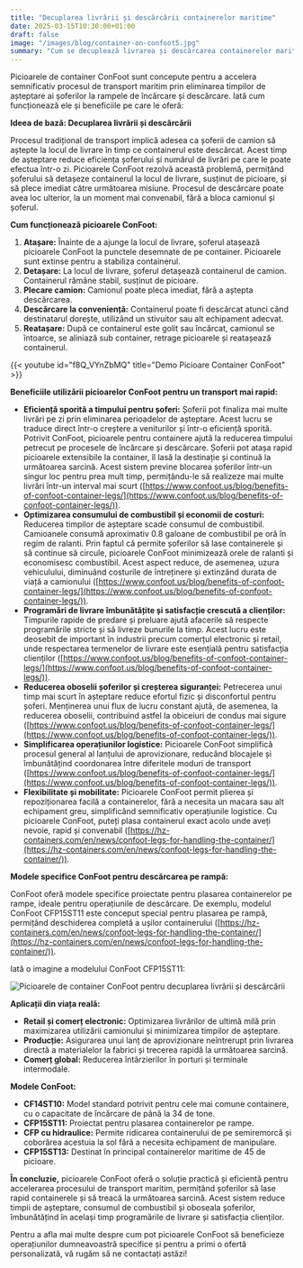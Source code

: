 ```yaml
---
title: "Decuplarea livrării și descărcării containerelor maritime"
date: 2025-03-15T10:30:00+01:00
draft: false
image: "/images/blog/container-on-confoot5.jpg"
summary: "Cum se decuplează livrarea și descărcarea containerelor maritime."
---
```


Picioarele de container ConFoot sunt concepute pentru a accelera semnificativ procesul de transport maritim prin eliminarea timpilor de așteptare ai șoferilor la rampele de încărcare și descărcare. Iată cum funcționează ele și beneficiile pe care le oferă:

**Ideea de bază: Decuplarea livrării și descărcării**

Procesul tradițional de transport implică adesea ca șoferii de camion să aștepte la locul de livrare în timp ce containerul este descărcat. Acest timp de așteptare reduce eficiența șoferului și numărul de livrări pe care le poate efectua într-o zi. Picioarele ConFoot rezolvă această problemă, permițând șoferului să detașeze containerul la locul de livrare, susținut de picioare, și să plece imediat către următoarea misiune. Procesul de descărcare poate avea loc ulterior, la un moment mai convenabil, fără a bloca camionul și șoferul.

**Cum funcționează picioarele ConFoot:**

1.  **Atașare:** Înainte de a ajunge la locul de livrare, șoferul atașează picioarele ConFoot la punctele desemnate de pe container. Picioarele sunt extinse pentru a stabiliza containerul.
2.  **Detașare:** La locul de livrare, șoferul detașează containerul de camion. Containerul rămâne stabil, susținut de picioare.
3.  **Plecare camion:** Camionul poate pleca imediat, fără a aștepta descărcarea.
4.  **Descărcare la conveniență:** Containerul poate fi descărcat atunci când destinatarul dorește, utilizând un stivuitor sau alt echipament adecvat.
5.  **Reatașare:** După ce containerul este golit sau încărcat, camionul se întoarce, se aliniază sub container, retrage picioarele și reatașează containerul.

{{< youtube id="f8Q_VYnZbMQ" title="Demo Picioare Container ConFoot" >}}

**Beneficiile utilizării picioarelor ConFoot pentru un transport mai rapid:**

*   **Eficiență sporită a timpului pentru șoferi:** Șoferii pot finaliza mai multe livrări pe zi prin eliminarea perioadelor de așteptare. Acest lucru se traduce direct într-o creștere a veniturilor și într-o eficiență sporită. Potrivit ConFoot, picioarele pentru containere ajută la reducerea timpului petrecut pe procesele de încărcare și descărcare. Șoferii pot atașa rapid picioarele extensibile la container, îl lasă la destinație și continuă la următoarea sarcină. Acest sistem previne blocarea șoferilor într-un singur loc pentru prea mult timp, permițându-le să realizeze mai multe livrări într-un interval mai scurt ([https://www.confoot.us/blog/benefits-of-confoot-container-legs/](https://www.confoot.us/blog/benefits-of-confoot-container-legs/)).
*   **Optimizarea consumului de combustibil și economii de costuri:** Reducerea timpilor de așteptare scade consumul de combustibil. Camioanele consumă aproximativ 0.8 galoane de combustibil pe oră în regim de ralanti. Prin faptul că permite șoferilor să lase containerele și să continue să circule, picioarele ConFoot minimizează orele de ralanti și economisesc combustibil. Acest aspect reduce, de asemenea, uzura vehiculului, diminuând costurile de întreținere și extinzând durata de viață a camionului ([https://www.confoot.us/blog/benefits-of-confoot-container-legs/](https://www.confoot.us/blog/benefits-of-confoot-container-legs/)).
*   **Programări de livrare îmbunătățite și satisfacție crescută a clienților:** Timpurile rapide de predare și preluare ajută afacerile să respecte programările stricte și să livreze bunurile la timp. Acest lucru este deosebit de important în industrii precum comerțul electronic și retail, unde respectarea termenelor de livrare este esențială pentru satisfacția clienților ([https://www.confoot.us/blog/benefits-of-confoot-container-legs/](https://www.confoot.us/blog/benefits-of-confoot-container-legs/)).
*   **Reducerea oboselii șoferilor și creșterea siguranței:** Petrecerea unui timp mai scurt în așteptare reduce efortul fizic și disconfortul pentru șoferi. Menținerea unui flux de lucru constant ajută, de asemenea, la reducerea oboselii, contribuind astfel la obiceiuri de condus mai sigure ([https://www.confoot.us/blog/benefits-of-confoot-container-legs/](https://www.confoot.us/blog/benefits-of-confoot-container-legs/)).
*   **Simplificarea operațiunilor logistice:** Picioarele ConFoot simplifică procesul general al lanțului de aprovizionare, reducând blocajele și îmbunătățind coordonarea între diferitele moduri de transport ([https://www.confoot.us/blog/benefits-of-confoot-container-legs/](https://www.confoot.us/blog/benefits-of-confoot-container-legs/)).
*   **Flexibilitate și mobilitate:** Picioarele ConFoot permit plierea și repoziționarea facilă a containerelor, fără a necesita un macara sau alt echipament greu, simplificând semnificativ operațiunile logistice. Cu picioarele ConFoot, puteți plasa containerul exact acolo unde aveți nevoie, rapid și convenabil ([https://hz-containers.com/en/news/confoot-legs-for-handling-the-container/](https://hz-containers.com/en/news/confoot-legs-for-handling-the-container/)).

**Modele specifice ConFoot pentru descărcarea pe rampă:**

ConFoot oferă modele specifice proiectate pentru plasarea containerelor pe rampe, ideale pentru operațiunile de descărcare. De exemplu, modelul ConFoot CFP15ST11 este conceput special pentru plasarea pe rampă, permițând deschiderea completă a ușilor containerului ([https://hz-containers.com/en/news/confoot-legs-for-handling-the-container/](https://hz-containers.com/en/news/confoot-legs-for-handling-the-container/)).

Iată o imagine a modelului ConFoot CFP15ST11:

![Picioarele de container ConFoot pentru decuplarea livrării și descărcării](/images/blog/container-on-confoot-unloading2.jpg)

**Aplicații din viața reală:**

*   **Retail și comerț electronic:** Optimizarea livrărilor de ultimă milă prin maximizarea utilizării camionului și minimizarea timpilor de așteptare.
*   **Producție:** Asigurarea unui lanț de aprovizionare neîntrerupt prin livrarea directă a materialelor la fabrici și trecerea rapidă la următoarea sarcină.
*   **Comerț global:** Reducerea întârzierilor în porturi și terminale intermodale.

**Modele ConFoot:**

*   **CF14ST10:** Model standard potrivit pentru cele mai comune containere, cu o capacitate de încărcare de până la 34 de tone.
*   **CFP15ST11:** Proiectat pentru plasarea containerelor pe rampe.
*   **CFP cu hidraulice:** Permite ridicarea containerului de pe semiremorcă și coborârea acestuia la sol fără a necesita echipament de manipulare.
*   **CFP15ST13:** Destinat în principal containerelor maritime de 45 de picioare.

**În concluzie,** picioarele ConFoot oferă o soluție practică și eficientă pentru accelerarea procesului de transport maritim, permițând șoferilor să lase rapid containerele și să treacă la următoarea sarcină. Acest sistem reduce timpii de așteptare, consumul de combustibil și oboseala șoferilor, îmbunătățind în același timp programările de livrare și satisfacția clienților.

Pentru a afla mai multe despre cum pot picioarele ConFoot să beneficieze operațiunilor dumneavoastră specifice și pentru a primi o ofertă personalizată, vă rugăm să ne contactați astăzi!